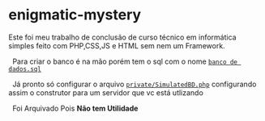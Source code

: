 # enigmatic-mystery
Este foi meu trabalho de conclusão de curso técnico em informática simples feito com PHP,CSS,JS e HTML sem nem um Framework.

&nbsp;
Para criar o banco é na mão porém tem o sql com o nome [`banco de dados.sql`](https://github.com/Elanio-Bros/enigmatic-mystery/blob/master/banco%20de%20dados.sql)

&nbsp;
Já pronto só configurar o arquivo [`private/SimulatedBD.php`](https://github.com/Elanio-Bros/enigmatic-mystery/blob/master/private/SimulatedBD.php) configurando assim o construtor para um servidor que vc está utlizando

&nbsp;
Foi Arquivado Pois **Não tem Utilidade** &nbsp;
